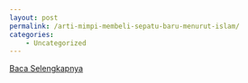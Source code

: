 ```yaml
---
layout: post
permalink: /arti-mimpi-membeli-sepatu-baru-menurut-islam/
categories:
    - Uncategorized
---
```


[Baca Selengkapnya](/09)